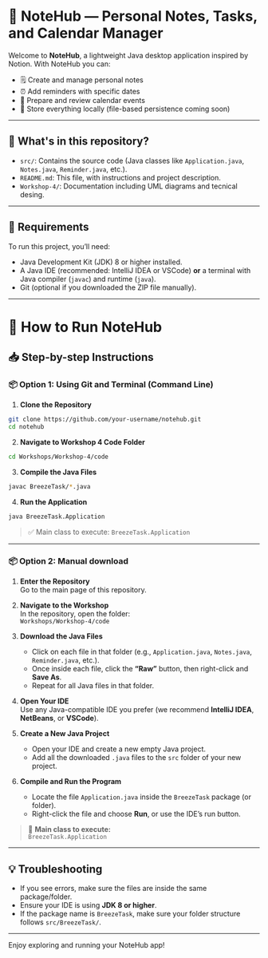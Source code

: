 # 📝 NoteHub — Personal Notes, Tasks, and Calendar Manager

Welcome to **NoteHub**, a lightweight Java desktop application inspired by Notion. With NoteHub you can:

- 🗒️ Create and manage personal notes  
- ⏰ Add reminders with specific dates  
- 📆 Prepare and review calendar events  
- 💾 Store everything locally (file-based persistence coming soon)

---

## 📁 What's in this repository?

- `src/`: Contains the source code (Java classes like `Application.java`, `Notes.java`, `Reminder.java`, etc.).
- `README.md`: This file, with instructions and project description.
- `Workshop-4/`: Documentation including UML diagrams and tecnical desing.

---

## 🧰 Requirements

To run this project, you’ll need:

- Java Development Kit (JDK) 8 or higher installed.
- A Java IDE (recommended: IntelliJ IDEA or VSCode) **or** a terminal with Java compiler (`javac`) and runtime (`java`).
- Git (optional if you downloaded the ZIP file manually).

---

# 🚀 How to Run NoteHub 


## 📥 Step-by-step Instructions

### 📦 Option 1: Using Git and Terminal (Command Line)

1. **Clone the Repository**

```bash
git clone https://github.com/your-username/notehub.git
cd notehub
```

2. **Navigate to Workshop 4 Code Folder**

```bash
cd Workshops/Workshop-4/code
```

3. **Compile the Java Files**

```bash
javac BreezeTask/*.java
```

4. **Run the Application**

```bash
java BreezeTask.Application
```

> ✅ Main class to execute: `BreezeTask.Application`

---

### 📦 Option 2: Manual download 

1. **Enter the Repository**  
   Go to the main page of this repository.

2. **Navigate to the Workshop**  
   In the repository, open the folder:  
   `Workshops/Workshop-4/code`

3. **Download the Java Files**  
   - Click on each file in that folder (e.g., `Application.java`, `Notes.java`, `Reminder.java`, etc.).
   - Once inside each file, click the **“Raw”** button, then right-click and **Save As**.
   - Repeat for all Java files in that folder.

4. **Open Your IDE**  
   Use any Java-compatible IDE you prefer (we recommend **IntelliJ IDEA**, **NetBeans**, or **VSCode**).

5. **Create a New Java Project**  
   - Open your IDE and create a new empty Java project.
   - Add all the downloaded `.java` files to the `src` folder of your new project.

6. **Compile and Run the Program**  
   - Locate the file `Application.java` inside the `BreezeTask` package (or folder).
   - Right-click the file and choose **Run**, or use the IDE’s run button.

> 📌 **Main class to execute:**  
> `BreezeTask.Application`

---

## 💡 Troubleshooting

- If you see errors, make sure the files are inside the same package/folder.
- Ensure your IDE is using **JDK 8 or higher**.
- If the package name is `BreezeTask`, make sure your folder structure follows `src/BreezeTask/`.

---

Enjoy exploring and running your NoteHub app!

